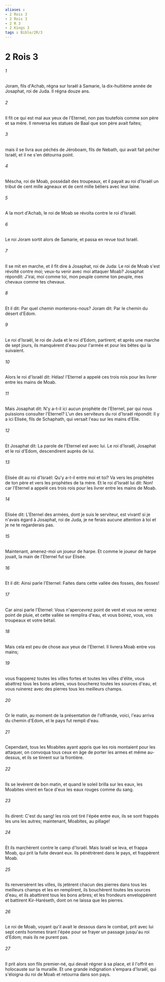 ```yaml
---
aliases : 
- 2 Rois 3
- 2 Rois 3
- 2 R 3
- 2 Kings 3
tags : Bible/2R/3
---
```


# 2 Rois 3

###### 1
Joram, fils d'Achab, régna sur Israël à Samarie, la dix-huitième année de Josaphat, roi de Juda. Il régna douze ans.
###### 2
Il fit ce qui est mal aux yeux de l'Eternel, non pas toutefois comme son père et sa mère. Il renversa les statues de Baal que son père avait faites;
###### 3
mais il se livra aux péchés de Jéroboam, fils de Nebath, qui avait fait pécher Israël, et il ne s'en détourna point.
###### 4
Méscha, roi de Moab, possédait des troupeaux, et il payait au roi d'Israël un tribut de cent mille agneaux et de cent mille béliers avec leur laine.
###### 5
A la mort d'Achab, le roi de Moab se révolta contre le roi d'Israël.
###### 6
Le roi Joram sortit alors de Samarie, et passa en revue tout Israël.
###### 7
Il se mit en marche, et il fit dire à Josaphat, roi de Juda: Le roi de Moab s'est révolté contre moi; veux-tu venir avec moi attaquer Moab? Josaphat répondit: J'irai, moi comme toi, mon peuple comme ton peuple, mes chevaux comme tes chevaux.
###### 8
Et il dit: Par quel chemin monterons-nous? Joram dit: Par le chemin du désert d'Edom.
###### 9
Le roi d'Israël, le roi de Juda et le roi d'Edom, partirent; et après une marche de sept jours, ils manquèrent d'eau pour l'armée et pour les bêtes qui la suivaient.
###### 10
Alors le roi d'Israël dit: Hélas! l'Eternel a appelé ces trois rois pour les livrer entre les mains de Moab.
###### 11
Mais Josaphat dit: N'y a-t-il ici aucun prophète de l'Eternel, par qui nous puissions consulter l'Eternel? L'un des serviteurs du roi d'Israël répondit: Il y a ici Elisée, fils de Schaphath, qui versait l'eau sur les mains d'Elie.
###### 12
Et Josaphat dit: La parole de l'Eternel est avec lui. Le roi d'Israël, Josaphat et le roi d'Edom, descendirent auprès de lui.
###### 13
Elisée dit au roi d'Israël: Qu'y a-t-il entre moi et toi? Va vers les prophètes de ton père et vers les prophètes de ta mère. Et le roi d'Israël lui dit: Non! car l'Eternel a appelé ces trois rois pour les livrer entre les mains de Moab.
###### 14
Elisée dit: L'Eternel des armées, dont je suis le serviteur, est vivant! si je n'avais égard à Josaphat, roi de Juda, je ne ferais aucune attention à toi et je ne te regarderais pas.
###### 15
Maintenant, amenez-moi un joueur de harpe. Et comme le joueur de harpe jouait, la main de l'Eternel fut sur Elisée.
###### 16
Et il dit: Ainsi parle l'Eternel: Faites dans cette vallée des fosses, des fosses!
###### 17
Car ainsi parle l'Eternel: Vous n'apercevrez point de vent et vous ne verrez point de pluie, et cette vallée se remplira d'eau, et vous boirez, vous, vos troupeaux et votre bétail.
###### 18
Mais cela est peu de chose aux yeux de l'Eternel. Il livrera Moab entre vos mains;
###### 19
vous frapperez toutes les villes fortes et toutes les villes d'élite, vous abattrez tous les bons arbres, vous boucherez toutes les sources d'eau, et vous ruinerez avec des pierres tous les meilleurs champs.
###### 20
Or le matin, au moment de la présentation de l'offrande, voici, l'eau arriva du chemin d'Edom, et le pays fut rempli d'eau.
###### 21
Cependant, tous les Moabites ayant appris que les rois montaient pour les attaquer, on convoqua tous ceux en âge de porter les armes et même au-dessus, et ils se tinrent sur la frontière.
###### 22
Ils se levèrent de bon matin, et quand le soleil brilla sur les eaux, les Moabites virent en face d'eux les eaux rouges comme du sang.
###### 23
Ils dirent: C'est du sang! les rois ont tiré l'épée entre eux, ils se sont frappés les uns les autres; maintenant, Moabites, au pillage!
###### 24
Et ils marchèrent contre le camp d'Israël. Mais Israël se leva, et frappa Moab, qui prit la fuite devant eux. Ils pénétrèrent dans le pays, et frappèrent Moab.
###### 25
Ils renversèrent les villes, ils jetèrent chacun des pierres dans tous les meilleurs champs et les en remplirent, ils bouchèrent toutes les sources d'eau, et ils abattirent tous les bons arbres; et les frondeurs enveloppèrent et battirent Kir-Haréseth, dont on ne laissa que les pierres.
###### 26
Le roi de Moab, voyant qu'il avait le dessous dans le combat, prit avec lui sept cents hommes tirant l'épée pour se frayer un passage jusqu'au roi d'Edom; mais ils ne purent pas.
###### 27
Il prit alors son fils premier-né, qui devait régner à sa place, et il l'offrit en holocauste sur la muraille. Et une grande indignation s'empara d'Israël, qui s'éloigna du roi de Moab et retourna dans son pays.
